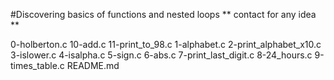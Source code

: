 #Discovering basics of functions and nested loops
** contact for any idea **

0-holberton.c
10-add.c
11-print_to_98.c
1-alphabet.c
2-print_alphabet_x10.c
3-islower.c
4-isalpha.c
5-sign.c
6-abs.c
7-print_last_digit.c
8-24_hours.c
9-times_table.c
README.md
